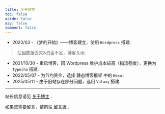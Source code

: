 ```yaml
---
title: 关于博客
toc: false
aside: false
nav: false
comment: false
---
```


- 2020/03 - 《梦的开始》——博客建立，使用 `Wordpress` 搭建.
> 后因数据丢失&资金不足，博客关闭.

- 2021/10/30 - 重启博客，因 Wordpress 维护成本较高（指流畅度），更换为 `Typecho` 搭建.
- 2022/05/07 - 为节约资金，选择 静态博客框架 中的 `Hexo` .
- 2025/05/11 - 由于旧站存在部分问题，选用 `Valaxy` 搭建.

---

站长信息请见 [关于博主](/about/) .

如果您需要留言，请前往 [留言板](/message_board/) .